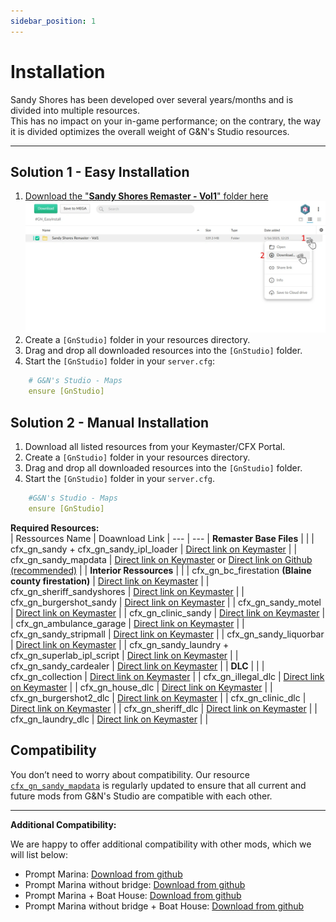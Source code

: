 ```yaml
---
sidebar_position: 1
---
```

# Installation  

Sandy Shores has been developed over several years/months and is divided into multiple resources.  
This has no impact on your in-game performance; on the contrary, the way it is divided optimizes the overall weight of G&N's Studio resources.  

---

## Solution 1 - Easy Installation  

1. [Download the "**Sandy Shores Remaster - Vol1**" folder here](https://mega.nz/folder/CYYDwSaD#Bm3hMzSUJYAZKrCqyiYEUg)  
   <img src="/img/mega_sandy_easyinstall.webp" alt="Map with numbers displayed" />  
2. Create a `[GnStudio]` folder in your resources directory.  
3. Drag and drop all downloaded resources into the `[GnStudio]` folder.  
4. Start the `[GnStudio]` folder in your `server.cfg`:  
```yaml
    # G&N's Studio - Maps
    ensure [GnStudio]
```

## Solution 2 - Manual Installation  

1. Download all listed resources from your Keymaster/CFX Portal.  
2. Create a `[GnStudio]` folder in your resources directory.  
3. Drag and drop all downloaded resources into the `[GnStudio]` folder.  
4. Start the `[GnStudio]` folder in your `server.cfg`.  

```yaml
    #G&N's Studio - Maps
    ensure [GnStudio]
```
**Required Resources:**  
| Ressources Name | Doawnload Link |
 --- | --- |
 **Remaster Base Files** |  |  |
 cfx_gn_sandy + cfx_gn_sandy_ipl_loader | [Direct link on Keymaster](https://keymaster.fivem.net/asset-grants?search=G%26N%27s+-+Sandy+Shores+Pack1) |  |
  cfx_gn_sandy_mapdata | [Direct link on Keymaster](https://keymaster.fivem.net/asset-grants?search=G%26N%27s+%5BBase%5D+-+Collection+%26+Data) or [Direct link on Github (recommended)](https://github.com/G-N-s-Studio/cfx_gn_sandy_mapdata/releases) |  |
 **Interior Ressources** |  |  |
 cfx_gn_bc_firestation **(Blaine county firestation)** | [Direct link on Keymaster](https://keymaster.fivem.net/asset-grants?search=G%26N%27s+-+Blaine+County+Fire+Department) |  |
 cfx_gn_sheriff_sandyshores | [Direct link on Keymaster](https://keymaster.fivem.net/asset-grants?search=G%26N%27s+-+Sheriff+Dept.+%7C+Sandy+Shores) |  |
 cfx_gn_burgershot_sandy | [Direct link on Keymaster](https://keymaster.fivem.net/asset-grants?search=G%26N%27s+-+BurgerShot+Sandy+Shores) |  |
 cfx_gn_sandy_motel | [Direct link on Keymaster](https://keymaster.fivem.net/asset-grants?search=G%26N%27s+-+Sandy+Shores+Motel) |  |
 cfx_gn_clinic_sandy | [Direct link on Keymaster](https://keymaster.fivem.net/asset-grants?search=G%26N%27s+-+Sandy+Clinic+Center) |  |
 cfx_gn_ambulance_garage | [Direct link on Keymaster](https://keymaster.fivem.net/asset-grants?search=G%26N%27s+-+%5BDLC%5D+Ambulance+Garage) |  |
 cfx_gn_sandy_stripmall | [Direct link on Keymaster](https://keymaster.fivem.net/asset-grants?search=G%26N%27s+-+Sandy+Shores+Strip+Mall) |  |
 cfx_gn_sandy_liquorbar | [Direct link on Keymaster](https://keymaster.fivem.net/asset-grants?search=G%26N%27s+-+Sandy+Shores+LiquorBar+%28The+Rusty+Tap%29) |  |
 cfx_gn_sandy_laundry + cfx_gn_superlab_ipl_script | [Direct link on Keymaster](https://keymaster.fivem.net/asset-grants?search=G%26N%27s+-+Sandy+Shores+%7C+Laundry+Superlab) |  |
 cfx_gn_sandy_cardealer | [Direct link on Keymaster](https://keymaster.fivem.net/asset-grants?search=G%26N%27s+-+Sandy+Shores+Cardealer) |  |
  **DLC** |  |  |
 cfx_gn_collection | [Direct link on Keymaster](https://keymaster.fivem.net/asset-grants?search=G%26N%27s+%5BBase%5D+-+Collection+%26+Data) |  |
 cfx_gn_illegal_dlc | [Direct link on Keymaster](https://keymaster.fivem.net/asset-grants?search=G%26N%27s+-+%5BDLC%5D+Illegal+DLC) |  |
 cfx_gn_house_dlc | [Direct link on Keymaster](https://keymaster.fivem.net/asset-grants?search=G%26N%27s+-+%5BDLC%5D+House+01) |  |
 cfx_gn_burgershot2_dlc | [Direct link on Keymaster](https://keymaster.fivem.net/asset-grants?search=G%26N%27s+-+%5BDLC%5D+BurgerShot+2) |  |
 cfx_gn_clinic_dlc | [Direct link on Keymaster](https://keymaster.fivem.net/asset-grants?search=G%26N%27s+-+%5BDLC%5D+Clinic+Center) |  |
 cfx_gn_sheriff_dlc | [Direct link on Keymaster](https://keymaster.fivem.net/asset-grants?search=G%26N%27s+-+%5BDLC%5D+Sheriff1) |  |
 cfx_gn_laundry_dlc | [Direct link on Keymaster](https://keymaster.fivem.net/asset-grants?search=%09G%26N%27s+-+%5BDLC%5D+Laundry+Superlab) |  |

## Compatibility  

You don’t need to worry about compatibility. Our resource [`cfx_gn_sandy_mapdata`](https://github.com/G-N-s-Studio/cfx_gn_sandy_mapdata/releases) is regularly updated to ensure that all current and future mods from G&N's Studio are compatible with each other.  

---

**Additional Compatibility:**  

We are happy to offer additional compatibility with other mods, which we will list below:  

- Prompt Marina: [Download from github](https://github.com/G-N-s-Studio/cfx_gn_sandy_mapdata/tree/Remaster_Release1%2BPrompt_Marina) 
- Prompt Marina without bridge: [Download from github](https://github.com/G-N-s-Studio/cfx_gn_sandy_mapdata/tree/Remaster_Release1%2BPrompt_MarinaWithoutBridge) 
- Prompt Marina + Boat House: [Download from github](https://github.com/G-N-s-Studio/cfx_gn_sandy_mapdata/tree/Remaster_Release1%2BPrompt_Marina_Boathouse)
- Prompt Marina without bridge + Boat House: [Download from github](https://github.com/G-N-s-Studio/cfx_gn_sandy_mapdata/tree/Remaster_Release1%2BPrompt_MarinaWithoutBridge_Boathouse)